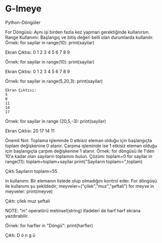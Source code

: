 # G-lmeye
Python-Döngüler

For Döngüsü: Aynı işi birden fazla kez yapman gerektiğinde kullanırsın.
Range Kullanımı: Başlangıç ve bitiş değeri belli olan durumlarda kullanılır.
Örnek:
for sayilar in range(10):
 print(sayilar)

  Ekran Çıktısı:
  0
  1
  2
  3
  4
  5
  6
  7
  8
  9

Örnek:
for sayilar in range(10):
  print(sayilar)
  
  Ekran Çıktısı:
  0
  1
  2
  3
  4
  5
  6
  7
  8
  9
  
  Örnek:
  for sayilar in range(5,20,3):
    print(sayilar)
    
    Ekran Çıktısı:
    5
    8
    11
    14
    17
    
Örnek:
for sayilar in range (20,5,-3):
  print(sayilar)

  Ekran Çıktısı:
  20
  17
  14
  11

Önemli Not: Toplama işleminde 0 etkisiz eleman olduğu için başlangıçta toplam değişkenine 0 atanır. Çarpma işleminde ise 1 etkisiz eleman olduğu için başlangıçta çarpım değişkenine 1 atanır.
Örnek:
for döngüsü ile 1'den 10'a kadar olan sayıların toplamını bulun.
  Çözüm:
  toplam=0
  for sayilar in range(11):
    toplam=toplam+sayilar
  print("Sayiların toplamı=",toplam)
  
   Çıktı
   Sayıların toplamı=55

in kullanımı: Bir elemanın listede olup olmadığını kontrol eder. For döngüsü ile kullanımı şu şekildedir;
meyveler=("çilek","muz","şeftali")
for meyve in meyveler:
  print(meyve)
  
  Çıktı:
  çilek
  muz
  şeftali

NOTE: "in" operatörü metinsel(string) ifadeleri de harf harf ekrana yazdırabilir.

Örnek:
for harfler in "Döngü":
  print(harfler)
  
   Çıktı:
   D
   ö
   n
   g
   ü

